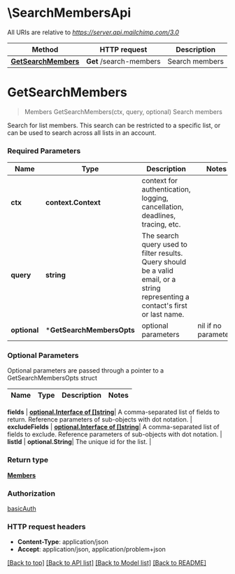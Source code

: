 # \SearchMembersApi

All URIs are relative to *https://server.api.mailchimp.com/3.0*

Method | HTTP request | Description
------------- | ------------- | -------------
[**GetSearchMembers**](SearchMembersApi.md#GetSearchMembers) | **Get** /search-members | Search members


# **GetSearchMembers**
> Members GetSearchMembers(ctx, query, optional)
Search members

Search for list members. This search can be restricted to a specific list, or can be used to search across all lists in an account.

### Required Parameters

Name | Type | Description  | Notes
------------- | ------------- | ------------- | -------------
 **ctx** | **context.Context** | context for authentication, logging, cancellation, deadlines, tracing, etc.
  **query** | **string**| The search query used to filter results. Query should be a valid email, or a string representing a contact&#39;s first or last name. | 
 **optional** | ***GetSearchMembersOpts** | optional parameters | nil if no parameters

### Optional Parameters
Optional parameters are passed through a pointer to a GetSearchMembersOpts struct

Name | Type | Description  | Notes
------------- | ------------- | ------------- | -------------

 **fields** | [**optional.Interface of []string**](string.md)| A comma-separated list of fields to return. Reference parameters of sub-objects with dot notation. | 
 **excludeFields** | [**optional.Interface of []string**](string.md)| A comma-separated list of fields to exclude. Reference parameters of sub-objects with dot notation. | 
 **listId** | **optional.String**| The unique id for the list. | 

### Return type

[**Members**](Members.md)

### Authorization

[basicAuth](../README.md#basicAuth)

### HTTP request headers

 - **Content-Type**: application/json
 - **Accept**: application/json, application/problem+json

[[Back to top]](#) [[Back to API list]](../README.md#documentation-for-api-endpoints) [[Back to Model list]](../README.md#documentation-for-models) [[Back to README]](../README.md)

